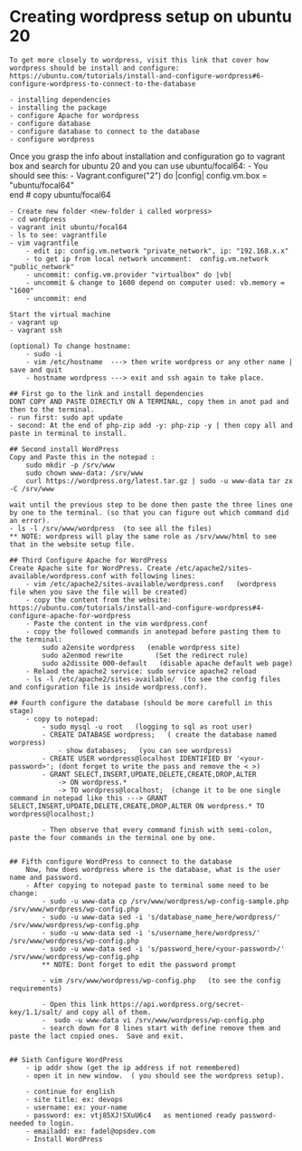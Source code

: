 # Creating wordpress setup on ubuntu 20 
    To get more closely to wordpress, visit this link that cover how wordpress should be install and configure: https://ubuntu.com/tutorials/install-and-configure-wordpress#6-configure-wordpress-to-connect-to-the-database

    - installing dependencies
    - installing the package
    - configure Apache for wordpress
    - configure database
    - configure database to connect to the database
    - configure wordpress

Once you grasp the info about installation and configuration go to vagrant box and search for ubuntu 20 and you can use ubuntu/focal64:
    - You should see this:
        - Vagrant.configure("2") do |config|
            config.vm.box = "ubuntu/focal64"    
        end
        # copy ubuntu/focal64 

    - Create new folder <new-folder i called worpress>
    - cd wordpress
    - vagrant init ubuntu/focal64
    - ls to see: vagrantfile
    - vim vagrantfile 
        - edit ip: config.vm.network "private_network", ip: "192.168.x.x"
        - to get ip from local network uncomment:  config.vm.network "public_network"
        - uncommit: config.vm.provider "virtualbox" do |vb|
        - uncommit & change to 1600 depend on computer used: vb.memory = "1600"
        - uncommit: end

    Start the virtual machine
    - vagrant up
    - vagrant ssh
    
    (optional) To change hostname:
        - sudo -i
        - vim /etc/hostname  ---> then write wordpress or any other name | save and quit
        - hostname wordpress ---> exit and ssh again to take place.

    ## First go to the link and install dependencies 
    DONT COPY AND PASTE DIRECTLY ON A TERMINAL, copy them in anot pad and then to the terminal.
    - run first: sudo apt update
    - second: At the end of php-zip add -y: php-zip -y | then copy all and paste in terminal to install.
    
    ## Second install WordPress
    Copy and Paste this in the notepad : 
        sudo mkdir -p /srv/www
        sudo chown www-data: /srv/www
        curl https://wordpress.org/latest.tar.gz | sudo -u www-data tar zx -C /srv/www

    wait until the previous step to be done then paste the three lines one by one to the terminal. (so that you can figure out which command did an error).
    - ls -l /srv/www/wordpress  (to see all the files)
    ** NOTE: wordpress will play the same role as /srv/www/html to see that in the website setup file.

    ## Third Configure Apache for WordPress
    Create Apache site for WordPress. Create /etc/apache2/sites-available/wordpress.conf with following lines:
        - vim /etc/apache2/sites-available/wordpress.conf   (wordpress file when you save the file will be created)
        - copy the content from the website: https://ubuntu.com/tutorials/install-and-configure-wordpress#4-configure-apache-for-wordpress
        - Paste the content in the vim wordpress.conf
        - copy the followed commands in anotepad before pasting them to the terminal:
            sudo a2ensite wordpress   (enable wordpress site)
            sudo a2enmod rewrite        (Set the redirect rule)
            sudo a2dissite 000-default   (disable apache default web page)
        - Relaod the apache2 service: sudo service apache2 reload
        - ls -l /etc/apache2/sites-available/  (to see the config files and configuration file is inside wordpress.conf).

    ## Fourth configure the database (should be more carefull in this stage)
        - copy to notepad:
            - sudo mysql -u root   (logging to sql as root user)
            - CREATE DATABASE wordpress;   ( create the database named worpress)
                - show databases;   (you can see wordpress)
            - CREATE USER wordpress@localhost IDENTIFIED BY '<your-password>'; (dont forget to write the pass and remove the < >)
            - GRANT SELECT,INSERT,UPDATE,DELETE,CREATE,DROP,ALTER
                -> ON wordpress.*
                -> TO wordpress@localhost;  (change it to be one single command in notepad like this ---> GRANT SELECT,INSERT,UPDATE,DELETE,CREATE,DROP,ALTER ON wordpress.* TO wordpress@localhost;)
            
            - Then observe that every command finish with semi-colon, paste the four commands in the terminal one by one.


    ## Fifth configure WordPress to connect to the database
        Now, how does wordpress where is the database, what is the user name and password.
        - After copying to notepad paste to terminal some need to be change:
            - sudo -u www-data cp /srv/www/wordpress/wp-config-sample.php /srv/www/wordpress/wp-config.php
            - sudo -u www-data sed -i 's/database_name_here/wordpress/' /srv/www/wordpress/wp-config.php
            - sudo -u www-data sed -i 's/username_here/wordpress/' /srv/www/wordpress/wp-config.php
            - sudo -u www-data sed -i 's/password_here/<your-password>/' /srv/www/wordpress/wp-config.php
            ** NOTE: Dont forget to edit the password prompt

            - vim /srv/www/wordpress/wp-config.php   (to see the config requirements)

            - Open this link https://api.wordpress.org/secret-key/1.1/salt/ and copy all of them.
            -  sudo -u www-data vi /srv/www/wordpress/wp-config.php
            - search down for 8 lines start with define remove them and paste the lact copied ones.  Save and exit.
            

    ## Sixth Configure WordPress
        - ip addr show (get the ip address if not remembered)
        - open it in new window.  ( you should see the wordpress setup).

        - continue for english
        - site title: ex: devops
        - username: ex: your-name
        - password: ex: vtj85XJ!SXuU6c4   as mentioned ready password-needed to login.
        - emailadd: ex: fadel@opsdev.com  
        - Install WordPress
        


